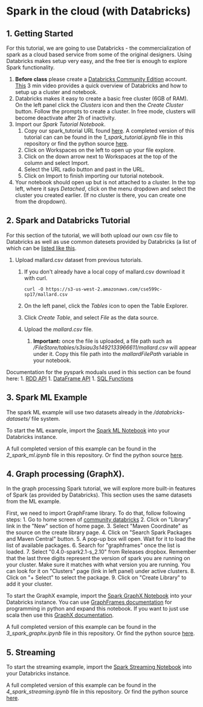 # Spark in the cloud (with Databricks)

## 1. Getting Started
For this tutorial, we are going to use Databricks - the commercialization of spark
as a cloud based service from some of the original designers. Using Databricks makes
setup very easy, and the free tier is enough to explore Spark functionality.

  1. **Before class** please create a [Databricks Community Edition](https://accounts.cloud.databricks.com/registration.html#signup/community) account.  [This](https://www.youtube.com/watch?v=WaxMj5_SLUI) 3 min video provides a quick overview of Databricks and how to setup up a cluster and notebook.
  2. Databricks makes it easy to create a basic free cluster (6GB of RAM). On the left panel click the *Clusters* icon and then the *Create Cluster* button. Follow the prompts to create a cluster.  In free mode, clusters will become deactivate after 2h of inactivity.
  3. Import our *Spark Tutorial Notebook*.
      1. Copy our spark_tutorial URL found
      [here](https://databricks-prod-cloudfront.cloud.databricks.com/public/4027ec902e239c93eaaa8714f173bcfc/371142130727624/2056133347430741/653376218961520/latest.html).
      A completed version of this tutorial can can be found in the *1_spark_tutorial.ipynb* file in this repository
      or find the python source
      [here](https://github.com/mbalazin/cse599c-17sp-tutorials/blob/master/spark/py_src/1_spark_tutorial.py).
      1. Click on Workspaces on the left to open up your file explore.
      1. Click on the down arrow next to Workspaces at the top of the column and select Import.
      1. Select the URL radio button and past in the URL.
      1. Click on Import to finish importing our tutorial notebook.
  4. Your notebook should open up but is not attached to a cluster.  In the top left,
     where it says *Detached*, click on the menu dropdown and select the cluster
     you created earlier. (If no cluster is there, you can create one from the dropdown).

## 2. Spark and Databricks Tutorial

  For this section of the tutorial, we will both upload our own csv file to Databricks as well as use common datesets provided by Databricks (a list of which can be [listed like this](https://docs.databricks.com/user-guide/faq/databricks-datasets.html).

  1. Upload mallard.csv dataset from previous tutorials.

      1. If you don't already have a local copy of mallard.csv download it with curl.

          ```
          curl -O https://s3-us-west-2.amazonaws.com/cse599c-sp17/mallard.csv
          ```

      2. On the left panel, click the *Tables* icon to open the Table Explorer.
      3. Click *Create Table*, and select *File* as the data source.
      4. Upload the *mallard.csv* file.
          1. **Important:** once the file is uploaded, a file path such as */FileStore/tables/s3siau3s1492133966611/mallard.csv* will appear under it. Copy this file path into the *mallardFilePath* variable in your notebook.

  Documentation for the pyspark moduals used in this section can be found here:
      1. [RDD API](http://spark.apache.org/docs/2.1.0/api/python/pyspark.html#pyspark.RDD)
      1. [DataFrame API](http://spark.apache.org/docs/2.1.0/api/python/pyspark.sql.html#pyspark.sql.DataFrame)
      1. [SQL Functions](http://spark.apache.org/docs/2.1.0/api/python/pyspark.sql.html#module-pyspark.sql.functions)

## 3. Spark ML Example

  The spark ML example will use two datasets already in the */databricks-datasets/* file system.

  To start the ML example, import the
  [Spark ML Notebook](https://databricks-prod-cloudfront.cloud.databricks.com/public/4027ec902e239c93eaaa8714f173bcfc/371142130727624/2056133347430889/653376218961520/latest.html)
  into your Databricks instance.

  A full completed version of this example can be found in the *2_spark_ml.ipynb* file in this repository.
  Or find the python source
  [here](https://github.com/mbalazin/cse599c-17sp-tutorials/blob/master/spark/py_src/2_spark_ml.py).

## 4. Graph processing (GraphX).

  In the graph processing Spark tutorial, we will explore more built-in features of Spark (as provided by Databricks). This section uses the same datasets from the ML example.
  
  First, we need to import GraphFrame library. To do that, follow following steps:
      1. Go to home screen of [community databricks](https://community.cloud.databricks.com) 
      2. Click on "Library" link in the "New" section of home page.
      3. Select "Maven Coordinate" as the source on the create library page.
      4. Click on "Search Spark Packages and Maven Central" button.
      5. A pop-up box will open. Wait for it to load the list of available packages.
      6. Search for "graphframes" once the list is loaded.
      7. Select "0.4.0-spark2.1-s_2.10" from Releases dropbox. Remember that the last three digits represent the version of spark you are running on your cluster. Make sure it matches with what version you are running. You can look for it on "Clusters" page (link in left panel) under active clusters.
      8. Click on "+ Select" to select the package.
      9. Click on "Create Library" to add it your cluster.

  To start the GraphX example, import the
  [Spark GraphX Notebook](https://databricks-prod-cloudfront.cloud.databricks.com/public/4027ec902e239c93eaaa8714f173bcfc/371142130727624/2056133347430954/653376218961520/latest.html)
  into your Databricks instance. You can use
  [GraphFrames documentation](https://graphframes.github.io/api/python/graphframes.html#subpackages)
  for programming in python and expand this notebook. If you want to just use scala then use this
  [GraphX documentation](http://spark.apache.org/docs/latest/graphx-programming-guide.html).

  A full completed version of this example can be found in the *3_spark_graphx.ipynb* file in this repository.
  Or find the python source
  [here](https://github.com/mbalazin/cse599c-17sp-tutorials/blob/master/spark/py_src/3_spark_graphx.py).

## 5. Streaming

  To start the streaming example, import the
  [Spark Streaming Notebook](https://databricks-prod-cloudfront.cloud.databricks.com/public/4027ec902e239c93eaaa8714f173bcfc/371142130727624/2056133347430856/653376218961520/latest.html)
  into your Databricks instance.

  A full completed version of this example can be found in the *4_spark_streaming.ipynb* file in this repository.
  Or find the python source
  [here](https://github.com/mbalazin/cse599c-17sp-tutorials/blob/master/spark/py_src/4_spark_streaming.py).
